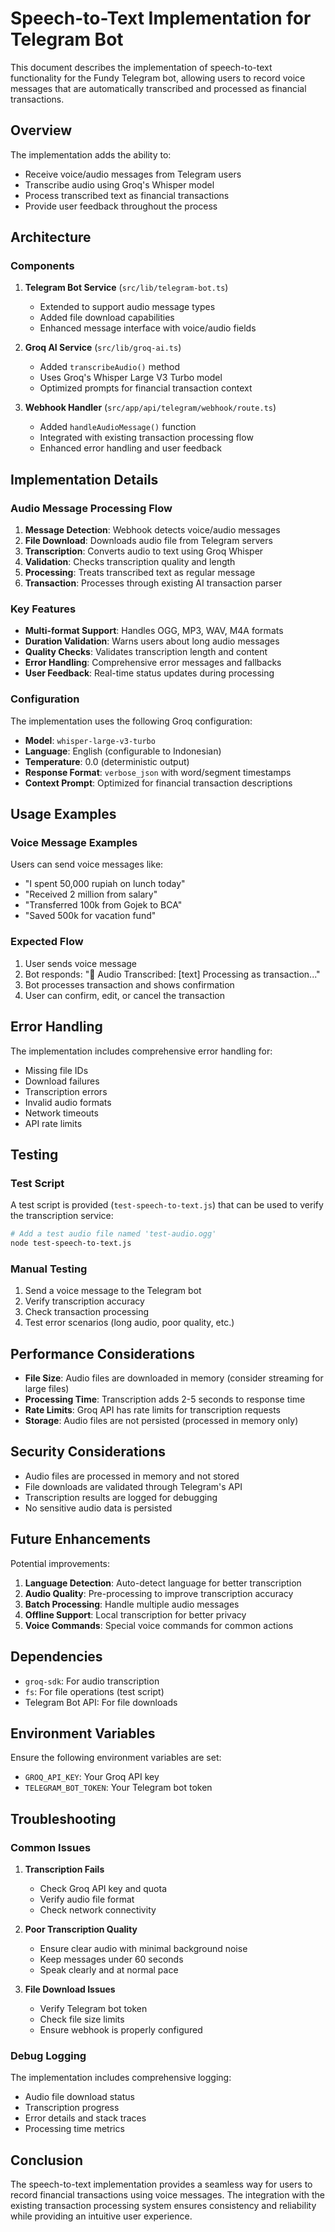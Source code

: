 # Speech-to-Text Implementation for Telegram Bot

This document describes the implementation of speech-to-text functionality for the Fundy Telegram bot, allowing users to record voice messages that are automatically transcribed and processed as financial transactions.

## Overview

The implementation adds the ability to:
- Receive voice/audio messages from Telegram users
- Transcribe audio using Groq's Whisper model
- Process transcribed text as financial transactions
- Provide user feedback throughout the process

## Architecture

### Components

1. **Telegram Bot Service** (`src/lib/telegram-bot.ts`)
   - Extended to support audio message types
   - Added file download capabilities
   - Enhanced message interface with voice/audio fields

2. **Groq AI Service** (`src/lib/groq-ai.ts`)
   - Added `transcribeAudio()` method
   - Uses Groq's Whisper Large V3 Turbo model
   - Optimized prompts for financial transaction context

3. **Webhook Handler** (`src/app/api/telegram/webhook/route.ts`)
   - Added `handleAudioMessage()` function
   - Integrated with existing transaction processing flow
   - Enhanced error handling and user feedback

## Implementation Details

### Audio Message Processing Flow

1. **Message Detection**: Webhook detects voice/audio messages
2. **File Download**: Downloads audio file from Telegram servers
3. **Transcription**: Converts audio to text using Groq Whisper
4. **Validation**: Checks transcription quality and length
5. **Processing**: Treats transcribed text as regular message
6. **Transaction**: Processes through existing AI transaction parser

### Key Features

- **Multi-format Support**: Handles OGG, MP3, WAV, M4A formats
- **Duration Validation**: Warns users about long audio messages
- **Quality Checks**: Validates transcription length and content
- **Error Handling**: Comprehensive error messages and fallbacks
- **User Feedback**: Real-time status updates during processing

### Configuration

The implementation uses the following Groq configuration:
- **Model**: `whisper-large-v3-turbo`
- **Language**: English (configurable to Indonesian)
- **Temperature**: 0.0 (deterministic output)
- **Response Format**: `verbose_json` with word/segment timestamps
- **Context Prompt**: Optimized for financial transaction descriptions

## Usage Examples

### Voice Message Examples

Users can send voice messages like:
- "I spent 50,000 rupiah on lunch today"
- "Received 2 million from salary"
- "Transferred 100k from Gojek to BCA"
- "Saved 500k for vacation fund"

### Expected Flow

1. User sends voice message
2. Bot responds: "🎤 Audio Transcribed: [text] Processing as transaction..."
3. Bot processes transaction and shows confirmation
4. User can confirm, edit, or cancel the transaction

## Error Handling

The implementation includes comprehensive error handling for:
- Missing file IDs
- Download failures
- Transcription errors
- Invalid audio formats
- Network timeouts
- API rate limits

## Testing

### Test Script

A test script is provided (`test-speech-to-text.js`) that can be used to verify the transcription service:

```bash
# Add a test audio file named 'test-audio.ogg'
node test-speech-to-text.js
```

### Manual Testing

1. Send a voice message to the Telegram bot
2. Verify transcription accuracy
3. Check transaction processing
4. Test error scenarios (long audio, poor quality, etc.)

## Performance Considerations

- **File Size**: Audio files are downloaded in memory (consider streaming for large files)
- **Processing Time**: Transcription adds 2-5 seconds to response time
- **Rate Limits**: Groq API has rate limits for transcription requests
- **Storage**: Audio files are not persisted (processed in memory only)

## Security Considerations

- Audio files are processed in memory and not stored
- File downloads are validated through Telegram's API
- Transcription results are logged for debugging
- No sensitive audio data is persisted

## Future Enhancements

Potential improvements:
1. **Language Detection**: Auto-detect language for better transcription
2. **Audio Quality**: Pre-processing to improve transcription accuracy
3. **Batch Processing**: Handle multiple audio messages
4. **Offline Support**: Local transcription for better privacy
5. **Voice Commands**: Special voice commands for common actions

## Dependencies

- `groq-sdk`: For audio transcription
- `fs`: For file operations (test script)
- Telegram Bot API: For file downloads

## Environment Variables

Ensure the following environment variables are set:
- `GROQ_API_KEY`: Your Groq API key
- `TELEGRAM_BOT_TOKEN`: Your Telegram bot token

## Troubleshooting

### Common Issues

1. **Transcription Fails**
   - Check Groq API key and quota
   - Verify audio file format
   - Check network connectivity

2. **Poor Transcription Quality**
   - Ensure clear audio with minimal background noise
   - Keep messages under 60 seconds
   - Speak clearly and at normal pace

3. **File Download Issues**
   - Verify Telegram bot token
   - Check file size limits
   - Ensure webhook is properly configured

### Debug Logging

The implementation includes comprehensive logging:
- Audio file download status
- Transcription progress
- Error details and stack traces
- Processing time metrics

## Conclusion

The speech-to-text implementation provides a seamless way for users to record financial transactions using voice messages. The integration with the existing transaction processing system ensures consistency and reliability while providing an intuitive user experience.
